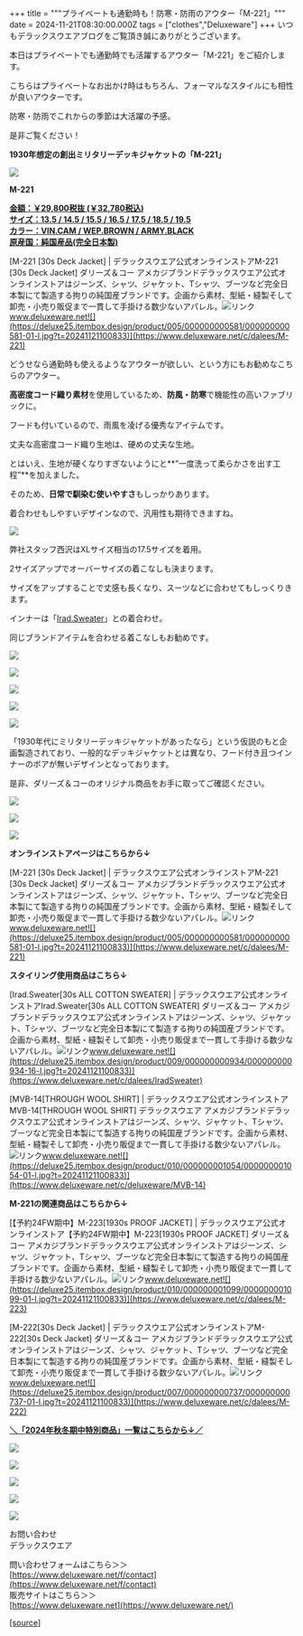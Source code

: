 +++
title = """プライベートも通勤時も！防寒・防雨のアウター「M-221」"""
date = 2024-11-21T08:30:00.000Z
tags = ["clothes","Deluxeware"]
+++
いつもデラックスウエアブログをご覧頂き誠にありがとうございます。

本日はプライベートでも通勤時でも活躍するアウター「M-221」をご紹介します。

こちらはプライベートなお出かけ時はもちろん、フォーマルなスタイルにも相性が良いアウターです。

防寒・防雨でこれからの季節は大活躍の予感。

是非ご覧ください！

**1930年想定の創出ミリタリーデッキジャケットの「M-221」**

**[![](https://stat.ameba.jp/user_images/20241121/15/deluxeware/04/35/j/o1199159815512581866.jpg)](https://stat.ameba.jp/user_images/20241121/15/deluxeware/04/35/j/o1199159815512581866.jpg)**

**M-221**

**[金額：￥29,800税抜 (￥32,780税込)](https://www.deluxeware.net/c/dalees/M-221)  
[サイズ：13.5 / 14.5 / 15.5 / 16.5 / 17.5 / 18.5 / 19.5](https://www.deluxeware.net/c/dalees/M-221)  
[カラー：VIN.CAM / WEP.BROWN / ARMY.BLACK](https://www.deluxeware.net/c/dalees/M-221)  
[原産国：純国産品(完全日本製)](https://www.deluxeware.net/c/dalees/M-221)**

[M-221 \[30s Deck Jacket\] | デラックスウエア公式オンラインストアM-221 \[30s Deck Jacket\] ダリーズ＆コー アメカジブランドデラックスウエア公式オンラインストアはジーンズ、シャツ、ジャケット、Tシャツ、ブーツなど完全日本製にて製造する拘りの純国産ブランドです。企画から素材、型紙・縫製そして卸売・小売り販促まで一貫して手掛ける数少ないアパレル。![リンク](https://c.stat100.ameba.jp/ameblo/symbols/v3.20.0/svg/gray/editor_link.svg)www.deluxeware.net![](https://deluxe25.itembox.design/product/005/000000000581/000000000581-01-l.jpg?t=20241121100833)](https://www.deluxeware.net/c/dalees/M-221)

どうせなら通勤時も使えるようなアウターが欲しい、という方にもお勧めなこちらのアウター。

**高密度コード織り素材**を使用しているため、**防風・防寒**で機能性の高いファブリックに。

フードも付いているので、雨風を凌げる優秀なアイテムです。

丈夫な高密度コード織り生地は、硬めの丈夫な生地。

とはいえ、生地が硬くなりすぎないようにと**”一度洗って柔らかさを出す工程”**を加えました。

そのため、**日常で馴染む使いやすさ**もしっかりあります。

着合わせもしやすいデザインなので、汎用性も期待できますね。

![](https://deluxe25.itembox.design/product/005/000000000581/000000000581-05-l.jpg?t=20241121100833)

弊社スタッフ西沢はXLサイズ相当の17.5サイズを着用。

2サイズアップでオーバーサイズの着こなしも決まります。

サイズをアップすることで丈感も長くなり、スーツなどに合わせてもしっくりきます。

インナーは「[Irad.Sweater](https://www.deluxeware.net/c/dalees/IradSweater)」との着合わせ。

同じブランドアイテムを合わせる着こなしもお勧めです。

[![](https://stat.ameba.jp/user_images/20241121/15/deluxeware/df/5d/j/o1199159815512581875.jpg)](https://stat.ameba.jp/user_images/20241121/15/deluxeware/df/5d/j/o1199159815512581875.jpg)

[![](https://stat.ameba.jp/user_images/20241121/15/deluxeware/1e/87/j/o1199159815512581873.jpg)](https://stat.ameba.jp/user_images/20241121/15/deluxeware/1e/87/j/o1199159815512581873.jpg)

[![](https://stat.ameba.jp/user_images/20241121/15/deluxeware/2f/60/j/o1199159815512581869.jpg)](https://stat.ameba.jp/user_images/20241121/15/deluxeware/2f/60/j/o1199159815512581869.jpg)

[![](https://stat.ameba.jp/user_images/20241121/15/deluxeware/2f/37/j/o1199159815512581867.jpg)](https://stat.ameba.jp/user_images/20241121/15/deluxeware/2f/37/j/o1199159815512581867.jpg)

[![](https://stat.ameba.jp/user_images/20241120/16/deluxeware/6b/0b/j/o1199159815512250847.jpg)](https://stat.ameba.jp/user_images/20241120/16/deluxeware/6b/0b/j/o1199159815512250847.jpg)

「1930年代にミリタリーデッキジャケットがあったなら」という仮説のもと企画製造されており、一般的なデッキジャケットとは異なり、フード付き且つインナーのボアが無いデザインとなっております。

是非、ダリーズ＆コーのオリジナル商品をお手に取ってご確認ください。

![](https://deluxe25.itembox.design/product/005/000000000581/000000000581-03-l.jpg?t=20241121100833)

![](https://deluxe25.itembox.design/product/005/000000000581/000000000581-02-l.jpg?t=20241121100833)

![](https://deluxe25.itembox.design/product/005/000000000581/000000000581-04-l.jpg?t=20241121100833)

**オンラインストアページはこちらから↓**

[M-221 \[30s Deck Jacket\] | デラックスウエア公式オンラインストアM-221 \[30s Deck Jacket\] ダリーズ＆コー アメカジブランドデラックスウエア公式オンラインストアはジーンズ、シャツ、ジャケット、Tシャツ、ブーツなど完全日本製にて製造する拘りの純国産ブランドです。企画から素材、型紙・縫製そして卸売・小売り販促まで一貫して手掛ける数少ないアパレル。![リンク](https://c.stat100.ameba.jp/ameblo/symbols/v3.20.0/svg/gray/editor_link.svg)www.deluxeware.net![](https://deluxe25.itembox.design/product/005/000000000581/000000000581-01-l.jpg?t=20241121100833)](https://www.deluxeware.net/c/dalees/M-221)

**スタイリング使用商品はこちら↓**

[Irad.Sweater\[30s ALL COTTON SWEATER\] | デラックスウエア公式オンラインストアIrad.Sweater\[30s ALL COTTON SWEATER\] ダリーズ＆コー アメカジブランドデラックスウエア公式オンラインストアはジーンズ、シャツ、ジャケット、Tシャツ、ブーツなど完全日本製にて製造する拘りの純国産ブランドです。企画から素材、型紙・縫製そして卸売・小売り販促まで一貫して手掛ける数少ないアパレル。![リンク](https://c.stat100.ameba.jp/ameblo/symbols/v3.20.0/svg/gray/editor_link.svg)www.deluxeware.net![](https://deluxe25.itembox.design/product/009/000000000934/000000000934-16-l.jpg?t=20241121100833)](https://www.deluxeware.net/c/dalees/IradSweater)

[MVB-14\[THROUGH WOOL SHIRT\] | デラックスウエア公式オンラインストアMVB-14\[THROUGH WOOL SHIRT\] デラックスウエア アメカジブランドデラックスウエア公式オンラインストアはジーンズ、シャツ、ジャケット、Tシャツ、ブーツなど完全日本製にて製造する拘りの純国産ブランドです。企画から素材、型紙・縫製そして卸売・小売り販促まで一貫して手掛ける数少ないアパレル。![リンク](https://c.stat100.ameba.jp/ameblo/symbols/v3.20.0/svg/gray/editor_link.svg)www.deluxeware.net![](https://deluxe25.itembox.design/product/010/000000001054/000000001054-01-l.jpg?t=20241121100833)](https://www.deluxeware.net/c/deluxeware/MVB-14)

**M-221の関連商品はこちらから↓**

[【予約24FW期中】M-223\[1930s PROOF JACKET\] | デラックスウエア公式オンラインストア【予約24FW期中】M-223\[1930s PROOF JACKET\] ダリーズ＆コー アメカジブランドデラックスウエア公式オンラインストアはジーンズ、シャツ、ジャケット、Tシャツ、ブーツなど完全日本製にて製造する拘りの純国産ブランドです。企画から素材、型紙・縫製そして卸売・小売り販促まで一貫して手掛ける数少ないアパレル。![リンク](https://c.stat100.ameba.jp/ameblo/symbols/v3.20.0/svg/gray/editor_link.svg)www.deluxeware.net![](https://deluxe25.itembox.design/product/010/000000001099/000000001099-01-l.jpg?t=20241121100833)](https://www.deluxeware.net/c/dalees/M-223)

[M-222\[30s Deck Jacket\] | デラックスウエア公式オンラインストアM-222\[30s Deck Jacket\] ダリーズ＆コー アメカジブランドデラックスウエア公式オンラインストアはジーンズ、シャツ、ジャケット、Tシャツ、ブーツなど完全日本製にて製造する拘りの純国産ブランドです。企画から素材、型紙・縫製そして卸売・小売り販促まで一貫して手掛ける数少ないアパレル。![リンク](https://c.stat100.ameba.jp/ameblo/symbols/v3.20.0/svg/gray/editor_link.svg)www.deluxeware.net![](https://deluxe25.itembox.design/product/007/000000000737/000000000737-01-l.jpg?t=20241121100833)](https://www.deluxeware.net/c/dalees/M-222)

[**＼「2024年秋冬期中特別商品」一覧はこちらから↓／**](https://www.deluxeware.net/c/2024FWreserveall2)

[![](https://stat.ameba.jp/user_images/20241116/15/deluxeware/da/96/j/o0800080015510646428.jpg?caw=800)](https://www.deluxeware.net/c/2024FWreserveall2)

[![](https://stat.ameba.jp/user_images/20241116/16/deluxeware/4a/05/j/o1200050015510661447.jpg?caw=800)](https://www.deluxeware.net/c/deluxeware/D-26)

[![](https://stat.ameba.jp/user_images/20240315/15/deluxeware/04/7f/j/o0800026015413271803.jpg?caw=800)](https://www.instagram.com/deluxeware/?hl=ja)

[![](https://stat.ameba.jp/user_images/20220415/12/deluxeware/3b/ce/j/o0800026015103175481.jpg?caw=800)](https://www.deluxeware.net/f/headstore)

[![](https://stat.ameba.jp/user_images/20220415/12/deluxeware/d7/c6/j/o0800026015103175487.jpg?caw=800)](https://www.deluxeware.net/)

お問い合わせ  
デラックスウエア

問い合わせフォームはこちら＞＞  
[https://www.deluxeware.net/f/contact](https://www.deluxeware.net/f/contact)  
販売サイトはこちら＞＞  
[https://www.deluxeware.net](https://www.deluxeware.net/)

[[source]](https://ameblo.jp/deluxeware/entry-12875836523.html)
